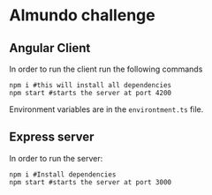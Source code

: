 # Almundo challenge

## Angular Client
In order to run the client run the following commands

```
npm i #this will install all dependencies
npm start #starts the server at port 4200
```

Environment variables are in the `environtment.ts` file.

## Express server
In order to run the server:

```
npm i #Install dependencies
npm start #starts the server at port 3000
```
